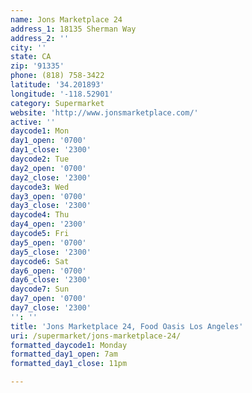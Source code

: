 ```yaml
---
name: Jons Marketplace 24
address_1: 18135 Sherman Way
address_2: ''
city: ''
state: CA
zip: '91335'
phone: (818) 758-3422
latitude: '34.201893'
longitude: '-118.52901'
category: Supermarket
website: 'http://www.jonsmarketplace.com/'
active: ''
daycode1: Mon
day1_open: '0700'
day1_close: '2300'
daycode2: Tue
day2_open: '0700'
day2_close: '2300'
daycode3: Wed
day3_open: '0700'
day3_close: '2300'
daycode4: Thu
day4_open: '2300'
daycode5: Fri
day5_open: '0700'
day5_close: '2300'
daycode6: Sat
day6_open: '0700'
day6_close: '2300'
daycode7: Sun
day7_open: '0700'
day7_close: '2300'
'': ''
title: 'Jons Marketplace 24, Food Oasis Los Angeles'
uri: /supermarket/jons-marketplace-24/
formatted_daycode1: Monday
formatted_day1_open: 7am
formatted_day1_close: 11pm

---
```

